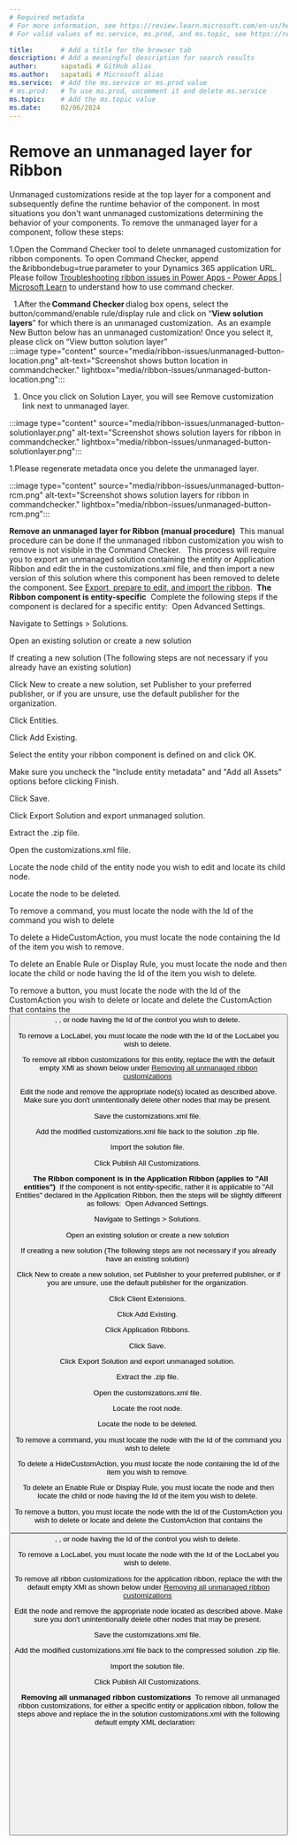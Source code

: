 ```yaml
---
# Required metadata
# For more information, see https://review.learn.microsoft.com/en-us/help/platform/learn-editor-add-metadata?branch=main
# For valid values of ms.service, ms.prod, and ms.topic, see https://review.learn.microsoft.com/en-us/help/platform/metadata-taxonomies?branch=main

title:       # Add a title for the browser tab
description: # Add a meaningful description for search results
author:      sapatadi # GitHub alias
ms.author:   sapatadi # Microsoft alias
ms.service:  # Add the ms.service or ms.prod value
# ms.prod:   # To use ms.prod, uncomment it and delete ms.service
ms.topic:    # Add the ms.topic value
ms.date:     02/06/2024
---
```

# Remove an unmanaged layer for Ribbon

Unmanaged customizations reside at the top layer for a component and subsequently define the runtime behavior of the component. In most situations you don't want unmanaged customizations determining the behavior of your components. To remove the unmanaged layer for a component, follow these steps: 

1.Open the Command Checker tool to delete unmanaged customization for ribbon components. To open Command Checker, append the &ribbondebug=true parameter to your Dynamics 365 application URL. Please follow [Troubleshooting ribbon issues in Power Apps - Power Apps | Microsoft Learn](/troubleshoot/power-platform/power-apps/create-and-use-apps/ribbon-issues) to understand how to use command checker. 

 
1.After the **Command Checker** dialog box opens, select the button/command/enable rule/display rule and click on “**View solution layers**” for which there is an unmanaged customization. 
   As an example New Button below has an unmanaged customization! Once you select it, please click on “View button solution layer”   
:::image type="content" source="media/ribbon-issues/unmanaged-button-location.png" alt-text="Screenshot shows button location in commandchecker." lightbox="media/ribbon-issues/unmanaged-button-location.png":::

1. Once you click on Solution Layer, you will see Remove customization link next to unmanaged layer. 

:::image type="content" source="media/ribbon-issues/unmanaged-button-solutionlayer.png" alt-text="Screenshot shows solution layers for ribbon in commandchecker." lightbox="media/ribbon-issues/unmanaged-button-solutionlayer.png"::: 

1.Please regenerate metadata once you delete the unmanaged layer.  

:::image type="content" source="media/ribbon-issues/unmanaged-button-rcm.png" alt-text="Screenshot shows solution layers for ribbon in commandchecker." lightbox="media/ribbon-issues/unmanaged-button-rcm.png":::

**Remove an unmanaged layer for Ribbon (manual procedure)** 
This manual procedure can be done if the unmanaged ribbon customization you wish to remove is not visible in the Command Checker.  
This process will require you to export an unmanaged solution containing the entity or Application Ribbon and edit the <RibbonDiffXml> in the customizations.xml file, and then import a new version of this solution where this component has been removed to delete the component. See [Export, prepare to edit, and import the ribbon](/powerapps/developer/model-driven-apps/export-prepare-edit-import-ribbon). 
**The Ribbon component is entity-specific** 
Complete the following steps if the component is declared for a specific entity: 
Open Advanced Settings. 

Navigate to Settings > Solutions. 

Open an existing solution or create a new solution 

If creating a new solution (The following steps are not necessary if you already have an existing solution) 

Click New to create a new solution, set Publisher to your preferred publisher, or if you are unsure, use the default publisher for the organization. 

Click Entities. 

Click Add Existing. 

Select the entity your ribbon component is defined on and click OK. 

Make sure you uncheck the "Include entity metadata" and "Add all Assets" options before clicking Finish. 

Click Save. 

Click Export Solution and export unmanaged solution. 

Extract the .zip file. 

Open the customizations.xml file. 

Locate the <Entity> node child of the entity node you wish to edit and locate its child <RibbonDiffXml> node. 

Locate the node to be deleted. 

To remove a command, you must locate the <CommandDefinition> node with the Id of the command you wish to delete 

To delete a HideCustomAction, you must locate the <HideCustomAction> node containing the Id of the item you wish to remove. 

To delete an Enable Rule or Display Rule, you must locate the <RuleDefinitions> node and then locate the child <EnableRule> or <DisplayRule> node having the Id of the item you wish to delete. 

To remove a button, you must locate the <CustomAction> node with the Id of the CustomAction you wish to delete or locate and delete the CustomAction that contains the <button>, <splitbutton>, <flyoutanchor> or <group> node having the Id of the control you wish to delete. 

To remove a LocLabel, you must locate the <LocLabel> node with the Id of the LocLabel you wish to delete. 

To remove all ribbon customizations for this entity, replace the <RibbonDiffXml> with the default empty XMl as shown below under [Removing all unmanaged ribbon customizations](https://eng.ms/docs/cloud-ai-platform/business-applications-and-platform/bap-power-apps/papps-scale/commanding-ribbon-alm/remove-unmanaged-solution-layer#removing-all-unmanaged-ribbon-customizations) 

Edit the <RibbonDiffXml> node and remove the appropriate node(s) located as described above. Make sure you don't unintentionally delete other nodes that may be present. 

Save the customizations.xml file. 

Add the modified customizations.xml file back to the solution .zip file. 

Import the solution file. 

Click Publish All Customizations. 

 
**The Ribbon component is in the Application Ribbon (applies to "All entities")** 
If the component is not entity-specific, rather it is applicable to "All Entities" declared in the Application Ribbon, then the steps will be slightly different as follows: 
Open Advanced Settings. 

Navigate to Settings > Solutions. 

Open an existing solution or create a new solution 

If creating a new solution (The following steps are not necessary if you already have an existing solution) 

Click New to create a new solution, set Publisher to your preferred publisher, or if you are unsure, use the default publisher for the organization. 

Click Client Extensions. 

Click Add Existing. 

Click Application Ribbons. 

Click Save. 

Click Export Solution and export unmanaged solution. 

Extract the .zip file. 

Open the customizations.xml file. 

Locate the root <RibbonDiffXml> node. 

Locate the node to be deleted. 

To remove a command, you must locate the <CommandDefinition> node with the Id of the command you wish to delete 

To delete a HideCustomAction, you must locate the <HideCustomAction> node containing the Id of the item you wish to remove. 

To delete an Enable Rule or Display Rule, you must locate the <RuleDefinitions> node and then locate the child <EnableRule> or <DisplayRule> node having the Id of the item you wish to delete. 

To remove a button, you must locate the <CustomAction> node with the Id of the CustomAction you wish to delete or locate and delete the CustomAction that contains the <button>, <splitbutton>, <flyoutanchor> or <group> node having the Id of the control you wish to delete. 

To remove a LocLabel, you must locate the <LocLabel> node with the Id of the LocLabel you wish to delete. 

To remove all ribbon customizations for the application ribbon, replace the <RibbonDiffXml> with the default empty XMl as shown below under [Removing all unmanaged ribbon customizations](https://eng.ms/docs/cloud-ai-platform/business-applications-and-platform/bap-power-apps/papps-scale/commanding-ribbon-alm/remove-unmanaged-solution-layer#removing-all-unmanaged-ribbon-customizations) 

Edit the <RibbonDiffXml> node and remove the appropriate node located as described above. Make sure you don't unintentionally delete other nodes that may be present. 

Save the customizations.xml file. 

Add the modified customizations.xml file back to the compressed solution .zip file. 

Import the solution file. 

Click Publish All Customizations. 

 
**Removing all unmanaged ribbon customizations** 
To remove all unmanaged ribbon customizations, for either a specific entity or application ribbon, follow the steps above and replace the <RibbonDiffXml> in the solution customizations.xml with the following default empty XML declaration: 
<RibbonDiffXml>   
  <CustomActions />   
  <Templates>   
    <RibbonTemplates Id="Mscrm.Templates"></RibbonTemplates>   
  </Templates>   
  <CommandDefinitions />   
  <RuleDefinitions>   
    <TabDisplayRules />   
    <DisplayRules />   
    <EnableRules />   
  </RuleDefinitions>   
  <LocLabels />   
</RibbonDiffXml> 
